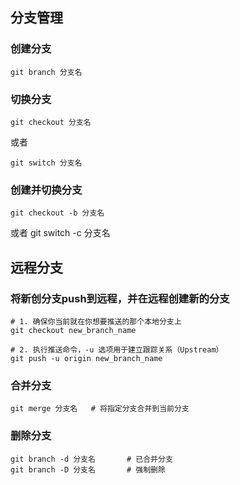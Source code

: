 ## 分支管理

### 创建分支
```git
git branch 分支名
```

### 切换分支
```git
git checkout 分支名
```

或者
```git
git switch 分支名
```

### 创建并切换分支
```git
git checkout -b 分支名
```

或者
git switch -c 分支名


## 远程分支
### 将新创分支push到远程，并在远程创建新的分支
```git
# 1. 确保你当前就在你想要推送的那个本地分支上
git checkout new_branch_name

# 2. 执行推送命令，-u 选项用于建立跟踪关系（Upstream）
git push -u origin new_branch_name
```


### 合并分支
```git
git merge 分支名   # 将指定分支合并到当前分支
```

### 删除分支
```git
git branch -d 分支名       # 已合并分支
git branch -D 分支名       # 强制删除
```